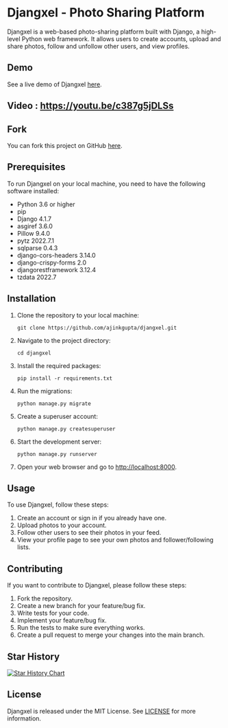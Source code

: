 # Djangxel - Photo Sharing Platform

Djangxel is a web-based photo-sharing platform built with Django, a high-level Python web framework. It allows users to create accounts, upload and share photos, follow and unfollow other users, and view profiles.

## Demo

See a live demo of Djangxel [here](https://djangxel.pythonanywhere.com/).


## Video : https://youtu.be/c387g5jDLSs



## Fork

You can fork this project on GitHub [here](https://github.com/ajinkgupta/djangxel/fork).

## Prerequisites

To run Djangxel on your local machine, you need to have the following software installed:

*   Python 3.6 or higher
*   pip
*   Django 4.1.7
*   asgiref 3.6.0
*   Pillow 9.4.0
*   pytz 2022.7.1
*   sqlparse 0.4.3
*   django-cors-headers 3.14.0
*   django-crispy-forms 2.0
*   djangorestframework 3.12.4
*   tzdata 2022.7

## Installation

1.  Clone the repository to your local machine:

    `git clone https://github.com/ajinkgupta/djangxel.git`

2.  Navigate to the project directory:

    `cd djangxel`

3.  Install the required packages:

    `pip install -r requirements.txt`

4.  Run the migrations:

    `python manage.py migrate`

5.  Create a superuser account:

    `python manage.py createsuperuser`

6.  Start the development server:

    `python manage.py runserver`

7.  Open your web browser and go to [http://localhost:8000](http://localhost:8000/).

## Usage

To use Djangxel, follow these steps:

1.  Create an account or sign in if you already have one.
2.  Upload photos to your account.
3.  Follow other users to see their photos in your feed.
4.  View your profile page to see your own photos and follower/following lists.

## Contributing

If you want to contribute to Djangxel, please follow these steps:

1.  Fork the repository.
2.  Create a new branch for your feature/bug fix.
3.  Write tests for your code.
4.  Implement your feature/bug fix.
5.  Run the tests to make sure everything works.
6.  Create a pull request to merge your changes into the main branch.


## Star History

[![Star History Chart](https://api.star-history.com/svg?repos=ajinkgupta/djangxel&type=Date)](https://star-history.com/#ajinkgupta/djangxel&Date)

## License


Djangxel is released under the MIT License. See [LICENSE](https://github.com/ajinkgupta/djangxel/blob/main/LICENSE) for more information.
